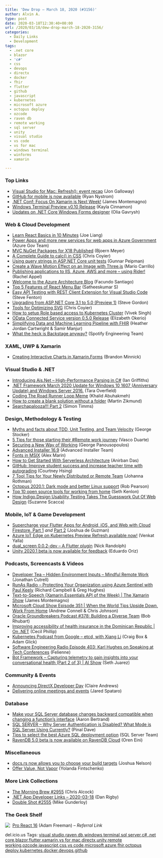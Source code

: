 ```yaml
---
title: 'Dew Drop – March 18, 2020 (#3156)'
author: Alvin A.
type: post
date: 2020-03-18T12:30:40+00:00
url: /2020/03/18/dew-drop-march-18-2020-3156/
categories:
  - Daily Links
  - Development
tags:
  - .net core
  - blazor
  - 'c#'
  - css
  - devops
  - directx
  - docker
  - fhir
  - flutter
  - github
  - javascript
  - kubernetes
  - microsoft azure
  - octopus deploy
  - ozcode
  - raven db
  - remote working
  - sql server
  - unity
  - visual studio
  - vs code
  - vs for mac
  - windows terminal
  - winforms
  - xamarin

---
```

### <a name="top"></a>Top Links

  * <a href="https://devblogs.microsoft.com/visualstudio/visual-studio-for-mac-refresh-event-recap/" target="_blank" rel="noopener noreferrer">Visual Studio for Mac: Refresh(); event recap</a> (Jon Galloway)
  * <a href="https://github.blog/2020-03-17-github-for-mobile-is-now-available/" target="_blank" rel="noopener noreferrer">GitHub for mobile is now available</a> (Ryan Nystrom)
  * <a href="https://devblogs.microsoft.com/xamarin/xamarin-conf-one-week-away/" target="_blank" rel="noopener noreferrer">.NET Conf: Focus On Xamarin is Next Week!</a> (James Montemagno)
  * <a href="https://devblogs.microsoft.com/commandline/windows-terminal-preview-v0-10-release/" target="_blank" rel="noopener noreferrer">Windows Terminal Preview v0.10 Release</a> (Kayla Cinnamon)
  * <a href="https://devblogs.microsoft.com/dotnet/updates-on-net-core-windows-forms-designer/" target="_blank" rel="noopener noreferrer">Updates on .NET Core Windows Forms designer</a> (Olia Gavrysh)



### <a name="web"></a>Web & Cloud Development

  * <a href="https://www.freecodecamp.org/news/learn-react-basics-in-10-minutes/" target="_blank" rel="noopener noreferrer">Learn React Basics in 10 Minutes</a> (Joe Liang)
  * <a href="https://devblogs.microsoft.com/azuregov/power-apps-and-more-new-services-for-web-apps-in-azure-government/" target="_blank" rel="noopener noreferrer">Power Apps and more new services for web apps in Azure Government</a> (Azure Gov Team)
  * <a href="https://www.textcontrol.com/blog/2020/03/17/mvc-nuget-packages-for-x18-published/" target="_blank" rel="noopener noreferrer">MVC NuGet Packages for X18 Published</a> (Bjoern Meyer)
  * <a href="https://css-tricks.com/a-complete-guide-to-calc-in-css/" target="_blank" rel="noopener noreferrer">A Complete Guide to calc() in CSS</a> (Chris Coyier)
  * <a href="https://gunnarpeipman.com/aspnet-core-unit-test-query-string/" target="_blank" rel="noopener noreferrer">Using query strings in ASP.NET Core unit tests</a> (Gunnar Peipman)
  * <a href="http://feedproxy.google.com/~r/tympanus/~3/FWLSqJDG238/" target="_blank" rel="noopener noreferrer">Create a Wave Motion Effect on an Image with Three.js</a> (Mario Carrillo)
  * <a href="https://blog.jetbrains.com/dotnet/2020/03/17/publishing-applications-iis-azure-aws-using-rider/" target="_blank" rel="noopener noreferrer">Publishing applications to IIS, Azure, AWS and more – using Rider!</a> (Rachel Appel)
  * <a href="https://techcommunity.microsoft.com/t5/azure-architecture-blog/welcome-to-the-azure-architecture-blog/ba-p/1229458" target="_blank" rel="noopener noreferrer">Welcome to the Azure Architecture Blog</a> (Facundo Santiago)
  * <a href="https://www.syncfusion.com/blogs/post/top-5-features-of-react-menu-bar.aspx" target="_blank" rel="noopener noreferrer">Top 5 Features of React Menu Bar</a> (Satheeskumar S)
  * <a href="https://www.stevefenton.co.uk/2020/03/easy-api-testing-with-rest-client-extension-for-visual-studio-code/" target="_blank" rel="noopener noreferrer">Easy API Testing with REST Client Extension for Visual Studio Code</a> (Steve Fenton)
  * <a href="https://www.stevejgordon.co.uk/upgrading-from-asp-net-core-3-1-to-5-0-preview-1" target="_blank" rel="noopener noreferrer">Upgrading from ASP.NET Core 3.1 to 5.0 (Preview 1)</a> (Steve Gordon)
  * <a href="https://css-tricks.com/tools-for-optimizing-svg/" target="_blank" rel="noopener noreferrer">Tools for Optimizing SVG</a> (Chris Coyier)
  * <a href="https://www.cncf.io/blog/2020/03/17/how-to-setup-role-based-access-to-kubernetes-cluster/" target="_blank" rel="noopener noreferrer">How to setup Role based access to Kubernetes Cluster</a> (Vivek Singh)
  * <a href="https://devblogs.microsoft.com/odata/odata-connected-service-version-0-5-0-release/" target="_blank" rel="noopener noreferrer">OData Connected Service version 0.5.0 Release</a> (Elizabeth Okerio)
  * <a href="https://cloudblogs.microsoft.com/industry-blog/microsoft-in-business/ai/2020/03/17/simplifying-data-and-machine-learning-pipeline-with-fhir/" target="_blank" rel="noopener noreferrer">Simplifying Data and Machine Learning Pipeline with FHIR</a> (Heather Jordan Cartwright & Samir Manjur)
  * <a href="https://labs.spotify.com/2020/03/17/what-the-heck-is-backstage-anyway/" target="_blank" rel="noopener noreferrer">What the heck is Backstage anyway?</a> (Spotify Engineering Team)



### <a name="silverlight"></a>XAML, UWP & Xamarin

  * <a href="https://www.syncfusion.com/blogs/post/creating-interactive-charts-in-xamarin-forms.aspx" target="_blank" rel="noopener noreferrer">Creating Interactive Charts in Xamarin.Forms</a> (Brandon Minnick)



### <a name="dotnet"></a>Visual Studio & .NET

  * <a href="https://blogs.endjin.com/2020/03/introducing-ais-net-high-performance-parsing-in-c/" target="_blank" rel="noopener noreferrer">Introducing Ais.Net – High-Performance Parsing in C#</a> (Ian Griffiths)
  * <a href="https://devblogs.microsoft.com/dotnet/net-framework-march-2020-update-for-windows-10-1607-anniversary-update-and-windows-server-2016/" target="_blank" rel="noopener noreferrer">.NET Framework March 2020 Update for Windows 10 1607 (Anniversary Update) and Windows Server 2016.</a> (Tara Overfield)
  * <a href="https://khalidabuhakmeh.com/coding-the-road-runner-while-loop-meme" target="_blank" rel="noopener noreferrer">Coding The Road Runner Loop Meme</a> (Khalid Abuhakmeh)
  * <a href="https://blog.mzikmund.com/2020/03/how-to-create-a-blank-solution-without-a-folder/" target="_blank" rel="noopener noreferrer">How to create a blank solution without a folder</a> (Martin Zikmund)
  * <a href="https://oz-code.com/net-c-tips/searchapalooza-part-2/" target="_blank" rel="noopener noreferrer">Searchapalooza!!! Part 2</a> (Simon Timms)



### <a name="design"></a>Design, Methodology & Testing

  * <a href="https://georgestocker.com/2020/03/17/myths-and-facts-about-tdd-unit-testing-and-team-velocity/?utm_source=rss&utm_medium=rss&utm_campaign=myths-and-facts-about-tdd-unit-testing-and-team-velocity" target="_blank" rel="noopener noreferrer">Myths and facts about TDD, Unit Testing, and Team Velocity</a> (George Stocker)
  * <a href="https://scrum-master-toolbox.org/2020/03/blog/5-tips-for-those-starting-their-remote-work-journey/" target="_blank" rel="noopener noreferrer">5 Tips for those starting their #Remote work journey</a> (Vasco Duarte)
  * <a href="https://www.splunk.com/en_us/blog/security/securing-a-new-way-of-working.html" target="_blank" rel="noopener noreferrer">Securing a New Way of Working</a> (George Panousopoulos)
  * <a href="https://www.advancedinstaller.com/release-16.9.html" target="_blank" rel="noopener noreferrer">Advanced Installer 16.9</a> (Advanced Installer Team)
  * <a href="https://www.advancedinstaller.com/install-fonts-msix.html" target="_blank" rel="noopener noreferrer">Fonts in MSIX</a> (Alex Marin)
  * <a href="https://www.freecodecamp.org/news/how-to-get-started-with-serverless-architecture/" target="_blank" rel="noopener noreferrer">How to Get Started With Serverless Architecture</a> (Anirban Das)
  * <a href="https://github.blog/2020-03-17-improve-student-success-and-increase-teacher-time-with-autograding/" target="_blank" rel="noopener noreferrer">GitHub: Improve student success and increase teacher time with autograding</a> (Courtney Hsing)
  * <a href="http://feedproxy.google.com/~r/ManagingProductDevelopment/~3/KgJuU2xAxcs/" target="_blank" rel="noopener noreferrer">7 Tool Tips for Your Newly Distributed or Remote Team</a> (Johanna Rothman)
  * <a href="http://feedproxy.google.com/~r/OctopusDeploy/~3/zI9maL7FkVI/octopus-release-2020-1" target="_blank" rel="noopener noreferrer">Octopus 2020.1: Dark mode and better Linux support</a> (Rob Pearson)
  * <a href="https://opensource.com/article/20/3/open-source-working-home" target="_blank" rel="noopener noreferrer">Top 10 open source tools for working from home</a> (Seth Kenlon)
  * <a href="https://www.smashingmagazine.com/2020/03/indigo-design-usability-testing-guesswork-web-design/" target="_blank" rel="noopener noreferrer">How Indigo.Design Usability Testing Takes The Guesswork Out Of Web Design</a> (Suzanne Scacca)



### <a name="mobile"></a>Mobile, IoT & Game Development

  * <a href="https://medium.com/flutter-community/supercharge-your-flutter-apps-for-android-ios-and-web-with-cloud-firestore-pt-1-bc15d8aceaab?source=rss----86fb29d7cc6a---4" target="_blank" rel="noopener noreferrer">Supercharge your Flutter Apps for Android, iOS, and Web with Cloud Firestore, Part 1</a> _and_ <a href="https://medium.com/flutter-community/supercharge-your-flutter-apps-for-android-ios-and-web-with-cloud-firestore-pt-2-5a5235d46791?source=rss----86fb29d7cc6a---4" target="_blank" rel="noopener noreferrer">Part 2</a> (Joshua de Guzman)
  * <a href="https://techcommunity.microsoft.com/t5/internet-of-things/azure-iot-edge-on-kubernetes-preview-refresh-available-now/ba-p/1223858" target="_blank" rel="noopener noreferrer">Azure IoT Edge on Kubernetes Preview Refresh available now!</a> (Venkat Yalla)
  * <a href="https://pub.dev/packages/dual_screen" target="_blank" rel="noopener noreferrer">dual_screen 0.0.2-dev &#8211; A Flutter plugin</a> (Nick Randolph)
  * <a href="https://blogs.unity3d.com/2020/03/17/unity-2020-1-beta-is-now-available-for-feedback/" target="_blank" rel="noopener noreferrer">Unity 2020.1 beta is now available for feedback</a> (Eduardo Oriz)



### <a name="podcasts"></a>Podcasts, Screencasts & Videos

  * <a href="http://developertea.simplecast.fm/b70abb29" target="_blank" rel="noopener noreferrer">Developer Tea &#8211; Hidden Environment Inputs &#8211; Mindful Remote Work</a> (Jonathan Cutrell)
  * <a href="http://feedproxy.google.com/~r/RunaAsRadioWma/~3/k9z84LugcsM/default.aspx" target="_blank" rel="noopener noreferrer">RunAs Radio &#8211; Protecting Your Organization using Azure Sentinel with Paul Keely</a> (Richard Campbell & Greg Hughes)
  * <a href="https://channel9.msdn.com/Shows/XamarinShow/Text-to-Speech-XamarinEssentials-API-of-the-Week?WT.mc_id=DX_MVP4025064" target="_blank" rel="noopener noreferrer">Text-to-Speech (Xamarin.Essentials API of the Week) | The Xamarin Show</a> (James Montemagno)
  * <a href="http://feeds.microsoftcloudshow.com/~r/microsoftcloudshowepisodes/~3/RMnVaLke12I/" target="_blank" rel="noopener noreferrer">Microsoft Cloud Show Episode 351 | When the World Tips Upside Down, Work From Home</a> (Andrew Connell & Chris Johnson)
  * <a href="http://feedproxy.google.com/~r/OtnArch2Arch/~3/OC5HBnb_D1A/" target="_blank" rel="noopener noreferrer">Oracle Groundbreakers Podcast #378: Building a Diverse Team</a> (Bob Rhubart)
  * <a href="https://channel9.msdn.com/Shows/On-NET/Improving-accessibility-of-health-insurance-in-Dominican-Republic?WT.mc_id=DX_MVP4025064" target="_blank" rel="noopener noreferrer">Improving accessibility of health insurance in the Dominican Republic | On .NET</a> (Cecil Phillip)
  * <a href="https://kubernetespodcast.com/episode/095-etcd/" target="_blank" rel="noopener noreferrer">Kubernetes Podcast from Google &#8211; etcd, with Xiang Li</a> (Craig Box & Adam Glick)
  * <a href="http://feedproxy.google.com/~r/se-radio/~3/gU3_zYRzWtk/" target="_blank" rel="noopener noreferrer">Software Engineering Radio Episode 403: Karl Hughes on Speaking at Tech Conferences</a> (Felienne)
  * <a href="https://channel9.msdn.com/Shows/AI-Show/Bot-Framework--Capturing-telemetry-to-gain-insights-into-your-conversational-health-Part-2-of-3?WT.mc_id=DX_MVP4025064" target="_blank" rel="noopener noreferrer">Bot Framework – Capturing telemetry to gain insights into your conversational health (Part 2 of 3) | AI Show</a> (Seth Juarez)



### <a name="events"></a>Community & Events

  * <a href="https://devblogs.microsoft.com/directx/announcing-directx-developer-day/" target="_blank" rel="noopener noreferrer">Announcing DirectX Developer Day</a> (Claire Andrews)
  * <a href="https://www.microsoft.com/en-us/microsoft-365/blog/2020/03/17/delivering-online-meetings-events/" target="_blank" rel="noopener noreferrer">Delivering online meetings and events</a> (Jared Spataro)



### <a name="sql"></a>Database

  * <a href="http://feedproxy.google.com/~r/MSSQLTips-LatestSqlServerTips/~3/NgJDqUgELuk/" target="_blank" rel="noopener noreferrer">Make your SQL Server database changes backward compatible when changing a function&#8217;s interface</a> (Aaron Bertrand)
  * <a href="https://blog.sqlauthority.com/2020/03/18/sql-server-why-server-authentication-is-disabled-what-mode-is-sql-server-using-currently/" target="_blank" rel="noopener noreferrer">SQL SERVER – Why Server Authentication is Disabled? What Mode is SQL Server Using Currently?</a> (Pinal Dave)
  * <a href="https://cloudblogs.microsoft.com/sqlserver/2020/03/17/tips-to-select-the-best-azure-sql-deployment-option/" target="_blank" rel="noopener noreferrer">Tips to select the best Azure SQL deployment option</a> (SQL Server Team)
  * <a href="http://feedproxy.google.com/~r/AyendeRahien/~3/fmngjZgOgLg/ravendb-5-0-beta-is-now-available-on-ravendb-cloud" target="_blank" rel="noopener noreferrer">RavenDB 5.0 beta is now available on RavenDB Cloud</a> (Oren Eini)



### <a name="misc"></a>Miscellaneous

  * <a href="https://blog.rust-lang.org/2020/03/15/docs-rs-opt-into-fewer-targets.html" target="_blank" rel="noopener noreferrer">docs.rs now allows you to choose your build targets</a> (Joshua Nelson)
  * <a href="https://developermedia.com/valuable-developer-advertising/" target="_blank" rel="noopener noreferrer">Offer Value, Not Vapor</a> (Yolanda Fintschenko)



### <a name="links"></a>More Link Collections

  * <a href="http://feedproxy.google.com/~r/ReflectivePerspective/~3/dZpGKBPwrzo/" target="_blank" rel="noopener noreferrer">The Morning Brew #2955</a> (Chris Alcock)
  * <a href="https://links.danrigby.com/2020/03/app-developer-links-2020-03-18/" target="_blank" rel="noopener noreferrer">.NET App Developer Links &#8211; 2020-03-18</a> (Dan Rigby)
  * <a href="https://afreshcup.com/home/2020/03/18/double-shot-2555.html" target="_blank" rel="noopener noreferrer">Double Shot #2555</a> (Mike Gunderloy)



### <a name="shelf"></a>The Geek Shelf

<a href="https://www.amazon.com/Pro-React-16-Adam-Freeman/dp/1484244508/?tag=amavin-20" target="_blank" rel="noopener noreferrer"><img decoding="async" align="left" style="margin: 0px 4px 10px 0px; border: 0px currentcolor; border-image: none; float: left; display: inline; background-image: none;" src="https://m.media-amazon.com/images/I/61l3by8KzyL._AC_UY218_ML3_.jpg" border="0" /></a>&nbsp;<a href="https://www.amazon.com/Pro-React-16-Adam-Freeman/dp/1484244508/?tag=amavin-20" target="_blank" rel="noopener noreferrer">Pro React 16</a> (Adam Freeman) _&#8211; Referral Link_











<div class="wlWriterEditableSmartContent" id="scid:77ECF5F8-D252-44F5-B4EB-D463C5396A79:7fc537a6-af8f-4f42-b29e-d4e192f48900" style="margin: 0px; padding: 0px; float: none; display: inline;">
  del.icio.us Tags: <a href="http://del.icio.us/popular/visual+studio" rel="tag">visual studio</a>,<a href="http://del.icio.us/popular/raven+db" rel="tag">raven db</a>,<a href="http://del.icio.us/popular/windows+terminal" rel="tag">windows terminal</a>,<a href="http://del.icio.us/popular/sql+server" rel="tag">sql server</a>,<a href="http://del.icio.us/popular/c%23" rel="tag">c#</a>,<a href="http://del.icio.us/popular/.net+core" rel="tag">.net core</a>,<a href="http://del.icio.us/popular/blazor" rel="tag">blazor</a>,<a href="http://del.icio.us/popular/flutter" rel="tag">flutter</a>,<a href="http://del.icio.us/popular/xamarin" rel="tag">xamarin</a>,<a href="http://del.icio.us/popular/vs+for+mac" rel="tag">vs for mac</a>,<a href="http://del.icio.us/popular/directx" rel="tag">directx</a>,<a href="http://del.icio.us/popular/unity" rel="tag">unity</a>,<a href="http://del.icio.us/popular/remote+working" rel="tag">remote working</a>,<a href="http://del.icio.us/popular/ozcode" rel="tag">ozcode</a>,<a href="http://del.icio.us/popular/javascript" rel="tag">javascript</a>,<a href="http://del.icio.us/popular/css" rel="tag">css</a>,<a href="http://del.icio.us/popular/vs+code" rel="tag">vs code</a>,<a href="http://del.icio.us/popular/microsoft+azure" rel="tag">microsoft azure</a>,<a href="http://del.icio.us/popular/fhir" rel="tag">fhir</a>,<a href="http://del.icio.us/popular/octopus+deploy" rel="tag">octopus deploy</a>,<a href="http://del.icio.us/popular/kubernetes" rel="tag">kubernetes</a>,<a href="http://del.icio.us/popular/docker" rel="tag">docker</a>,<a href="http://del.icio.us/popular/devops" rel="tag">devops</a>,<a href="http://del.icio.us/popular/github" rel="tag">github</a>
</div>